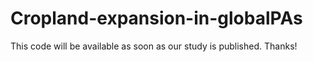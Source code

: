 # Cropland-expansion-in-globalPAs

This code will be available as soon as our study is published. Thanks!
